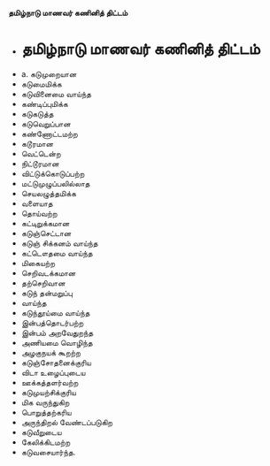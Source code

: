 **தமிழ்நாடு மாணவர் கணினித் திட்டம்**
- # தமிழ்நாடு மாணவர் கணினித் திட்டம்
- a. கடுமுறையான
- கடுமைமிக்க
- கடுவினைமை வாய்ந்த
- கண்டிப்புமிக்க
- கடுகடுத்த
- கடுவெறுப்பான
- கண்ணோட்டமற்ற
- கடூரமான
- வெட்டென்ற
- நிட்டூரமான
- விட்டுக்கொடுப்பற்ற
- மட்டுமுழுப்பலில்லாத
- செயலழுத்தமிக்க
- வளையாத
- தொய்வற்ற
- கட்டிறுக்கமான
- கடுஞ்செட்டான
- கடுஞ் சிக்கனம் வாய்ந்த
- கட்டௌதமை வாய்ந்த
- மிகையற்ற
- செறிவடக்கமான
- தற்செறிவான
- கடுந் தன்மறுப்பு
- வாய்ந்த
- கடுந்தூய்மை வாய்ந்த
- இன்பத்தொடர்பற்ற
- இன்பம் அறவேதுறந்த
- அணியமை வொழிந்த
- அழகுநயக் கூறற்ற
- கடுஞ்சோதனைக்குரிய
- விடா உழைப்புடைய
- ஊக்கத்தளர்வற்ற
- கடுமுயற்சிக்குரிய
- மிக வருந்துகிற
- பொறுத்தற்கரிய
- அருந்திறல் வேண்டப்படுகிற
- கடுவீறுடைய
- கேலிக்கிடமற்ற
- கடுவசையார்ந்த.

